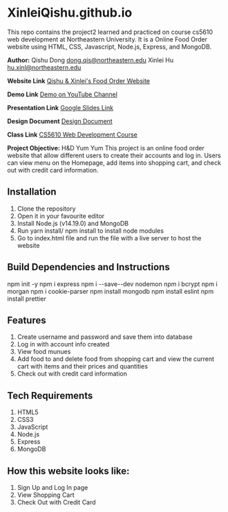 
# XinleiQishu.github.io
This repo contains the project2 learned and practiced on course cs5610 web development at Northeastern University. It is a Online Food Order website using HTML, CSS, Javascript, Node.js, Express, and MongoDB.

**Author:**
 Qishu Dong
 dong.qis@northeastern.edu
 Xinlei Hu
 hu.xinl@northeastern.edu

**Website Link**
[Qishu & Xinlei's Food Order Website](https://github.com/EuniceDong/XinleiQishu.github.io)

**Demo Link**
[Demo on YouTube Channel](https://www.youtube.com/channel/)

**Presentation Link**
[Google Slides Link](https://docs.google.com/)

**Design Document**
[Design Document](https://github.com/EuniceDong/XinleiQishu.github.io/)

**Class Link**
[CS5610 Web Development Course](https://johnguerra.co/classes/webDevelopment_fall_2022/)


**Project Objective:**
H&D Yum Yum 
This project is an online food order website that allow different users to create their accounts and log in. Users can view menu on the Homepage, add items into shopping cart, and check out with credit card information.
 

## Installation
1. Clone the repository
2. Open it in your favourite editor
3. Install Node.js (v14.19.0) and MongoDB
4. Run yarn install/ npm install to install node modules
5. Go to index.html file and run the file with a live server to host the website


## Build Dependencies and Instructions
npm init -y
npm i express
npm i --save--dev nodemon
npm i bcrypt
npm i morgan
npm i cookie-parser
npm install mongodb
npm install eslint
npm install prettier


## Features
1. Create username and password and save them into database
2. Log in with account info created
3. View food munues
4. Add food to and delete food from shopping cart and view the current cart with items and their prices and quantities
5. Check out with credit card information


## Tech Requirements
1. HTML5
2. CSS3
3. JavaScript
4. Node.js
5. Express
6. MongoDB


## How this website looks like:
1. Sign Up and Log In page
2. View Shopping Cart 
3. Check Out with Credit Card
<!-- <img width="1089" alt="screenshot_about" src="https://user-images.githubusercontent.com/105116091/193444773-810653bc-19ad-4661-a39e-18de3f5338a4.png">
<img width="1089" alt="screenshot_about" src="https://user-images.githubusercontent.com/105116091/193444774-810c66b3-ddc9-4ac5-923b-a5f100596a47.png">
<img width="1089" alt="screenshot_about" src="https://user-images.githubusercontent.com/105116091/193444776-b43c4f60-470f-4038-992c-37603351ee4a.png">
<img width="1177" alt="screenshot_interests" src="https://user-images.githubusercontent.com/105116091/193444992-7a5f1854-78b3-419e-83d5-730266ede9d3.png"> -->
